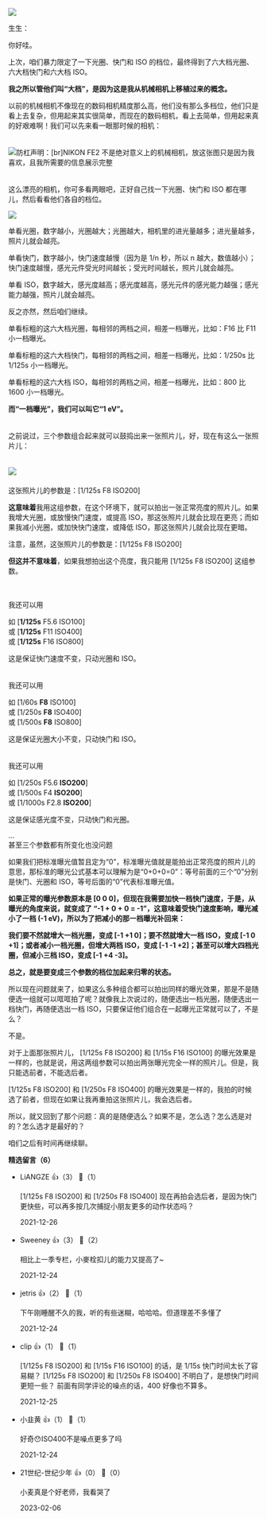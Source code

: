 [![](https://static001.geekbang.org/resource/image/5c/83/5c583a241480f9fe51b017ec972d5b83.jpg?wh=750x360)](https://time.geekbang.org/column/article/470988)

生生：

你好哇。

上次，咱们暴力限定了一下光圈、快门和 ISO 的档位，最终得到了六大档光圈、六大档快门和六大档 ISO。

**我之所以管他们叫“大档”，是因为这是我从机械相机上移植过来的概念。**

以前的机械相机不像现在的数码相机精度那么高，他们没有那么多档位，他们只是看上去复杂，但用起来其实很简单，而现在的数码相机，看上去简单，但用起来真的好艰难啊！我们可以先来看一眼那时候的相机：  
　

![](https://static001.geekbang.org/resource/image/56/11/561d5d5be8f4d9884a5d4c2b1b68c411.jpg?wh=2258x945 "防杠声明：[br]NIKON FE2 不是绝对意义上的机械相机，放这张图只是因为我喜欢，且我所需要的信息展示完整")

　  
这么漂亮的相机，你可多看两眼吧，正好自己找一下光圈、快门和 ISO 都在哪儿，然后看看他们各自的档位。

![](https://static001.geekbang.org/resource/image/28/7b/284a9a504b9baf254e33d08f242b257b.jpg?wh=1914x1064)

单看光圈，数字越小，光圈越大；光圈越大，相机里的进光量越多；进光量越多，照片儿就会越亮。

单看快门，数字越小，快门速度越慢（因为是 1/n 秒，所以 n 越大，数值越小）；快门速度越慢，感光元件受光时间越长；受光时间越长，照片儿就会越亮。

单看 ISO，数字越大，感光度越高；感光度越高，感光元件的感光能力越强；感光能力越强，照片儿就会越亮。

反之亦然，然后咱们继续。

单看标粗的这六大档光圈，每相邻的两档之间，相差一档曝光，比如：F16 比 F11 小一档曝光。

单看标粗的这六大档快门，每相邻的两档之间，相差一档曝光，比如：1/250s 比 1/125s 小一档曝光。

单看标粗的这六大档 ISO，每相邻的两档之间，相差一档曝光，比如：800 比 1600 小一档曝光。

**而“一档曝光”，我们可以叫它“1 eV”。**

　  
之前说过，三个参数组合起来就可以鼓捣出来一张照片儿，好，现在有这么一张照片儿：  
　

![](https://static001.geekbang.org/resource/image/ef/e3/ef1d5edd6e34798e79335961ede17fe3.jpg?wh=3000x2001)  
　  
这张照片儿的参数是：\[1/125s F8 ISO200]

**这意味着**我用这组参数，在这个环境下，就可以拍出一张正常亮度的照片儿。如果我增大光圈，或放慢快门速度，或提高 ISO，那这张照片儿就会比现在更亮；而如果我减小光圈，或加快快门速度，或降低 ISO，那这张照片儿就会比现在更暗。

注意，虽然，这张照片儿的参数是：\[1/125s F8 ISO200]

**但这并不意味着**，如果我想拍出这个亮度，我只能用 \[1/125s F8 ISO200] 这组参数。

　

我还可以用

如 \[**1/125s** F5.6 ISO100]  
或 \[**1/125s** F11 ISO400]  
或 \[**1/125s** F16 ISO800]

这是保证快门速度不变，只动光圈和 ISO。

　  
我还可以用

如 \[1/60s **F8** ISO100]  
或 \[1/250s **F8** ISO400]  
或 \[1/500s **F8** ISO800]

这是保证光圈大小不变，只动快门和 ISO。

　  
我还可以用

如 \[1/250s F5.6 **ISO200**]  
或 \[1/500s F4 **ISO200**]  
或 \[1/1000s F2.8 **ISO200**]

这是保证感光度不变，只动快门和光圈。

…  
甚至三个参数都有所变化也没问题

如果我们把标准曝光值暂且定为“0”，标准曝光值就是能拍出正常亮度的照片儿的意思，那标准的曝光公式基本可以理解为是“0+0+0=0”：等号前面的三个“0”分别是快门、光圈和 ISO，等号后面的“0”代表标准曝光值。

**如果正常的曝光参数原本是 \[0 0 0]，但现在我需要加快一档快门速度，于是，从曝光的角度来说，就变成了 “-1 + 0 + 0 = -1”，这意味着受快门速度影响，曝光减小了一档 (-1 eV)，所以为了把减小的那一档曝光补回来：**

**我们要不然就增大一档光圈，变成 \[-1 +1 0]；要不然就增大一档 ISO，变成 \[-1 0 +1]；或者减小一档光圈，但增大两档 ISO，变成 \[-1 -1 +2]；甚至可以增大四档光圈，但减小三档 ISO，变成 \[-1 +4 -3]。**

**总之，就是要变成三个参数的档位加起来归零的状态。**

所以现在问题就来了，如果这么多种组合都可以拍出同样的曝光效果，那是不是随便选一组就可以哐哐拍了呢？就像我上次说过的，随便选出一档光圈，随便选出一档快门，再随便选出一档 ISO，只要保证他们组合在一起曝光正常就可以了，不是么？

不是。

对于上面那张照片儿， \[1/125s F8 ISO200] 和 \[1/15s F16 ISO100] 的曝光效果是一样的，也就是说，用这两组参数可以拍出两张曝光完全一样的照片儿。但是，我只能选前者，不能选后者。

\[1/125s F8 ISO200] 和 \[1/250s F8 ISO400] 的曝光效果是一样的，我拍的时候选了前者，但现在如果让我再重拍这张照片儿，我会选后者。

所以，就又回到了那个问题：真的是随便选么？如果不是，怎么选？怎么选是对的？怎么选才是最好的？

咱们之后有时间再继续聊。
<div><strong>精选留言（6）</strong></div><ul>
<li><span>LiANGZE</span> 👍（3） 💬（1）<p>[1&#47;125s F8 ISO200] 和 [1&#47;250s F8 ISO400]  现在再拍会选后者，是因为快门更快些，可以再多按几次捕捉小朋友更多的动作状态吗？</p>2021-12-26</li><br/><li><span>Sweeney</span> 👍（3） 💬（2）<p>相比上一季专栏，小麥栓扣儿的能力又提高了~</p>2021-12-24</li><br/><li><span>jetris</span> 👍（2） 💬（1）<p>下午刚睡醒不久的我，听的有些迷糊，哈哈哈。但道理差不多懂了</p>2021-12-24</li><br/><li><span>clip</span> 👍（1） 💬（1）<p>[1&#47;125s F8 ISO200] 和 [1&#47;15s F16 ISO100] 的话，是 1&#47;15s 快门时间太长了容易糊？
[1&#47;125s F8 ISO200] 和 [1&#47;250s F8 ISO400] 不明白了，是想快门时间更短一些？
前面有同学评论的噪点的话，400 好像也不算多。</p>2021-12-25</li><br/><li><span>小韭黄</span> 👍（1） 💬（1）<p>好奇😯ISO400不是噪点更多了吗</p>2021-12-24</li><br/><li><span>21世纪-世纪少年</span> 👍（0） 💬（0）<p>小麦真是个好老师，我看哭了</p>2023-02-06</li><br/>
</ul>